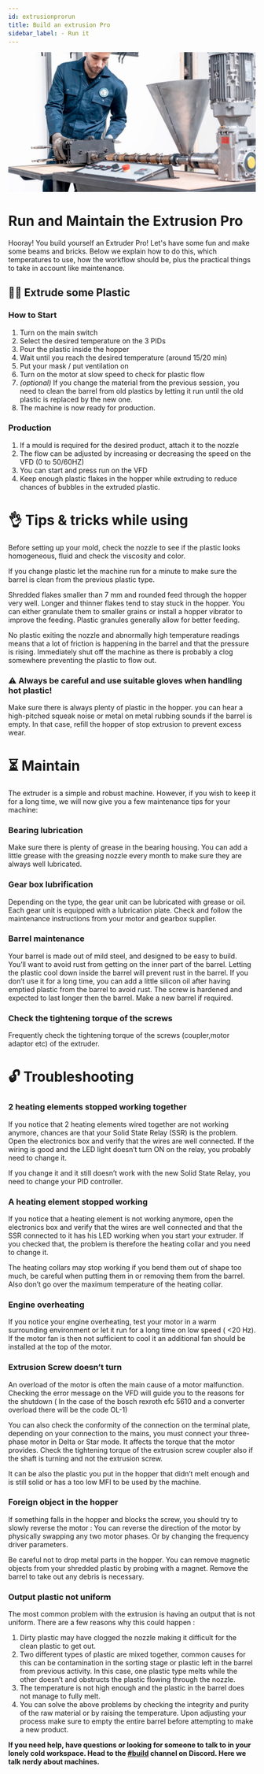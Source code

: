 ```yaml
---
id: extrusionprorun
title: Build an extrusion Pro
sidebar_label: - Run it
---
```


<style>
:root {
  --highlight: #f29094;
  --hover: #f29094;
}
</style>

![Shredder](assets/build/extruderpro-run.jpg)

# Run and Maintain the Extrusion Pro
Hooray! You build yourself an Extruder Pro! Let's have some fun and make some beams and bricks. Below we explain how to do this, which temperatures to use, how the workflow should be, plus the practical things to take in account like maintenance.

 ## 🏃‍♀️ Extrude some Plastic

 ### How to Start

1. Turn on the main switch
2. Select the desired temperature on the 3 PIDs
3. Pour the plastic inside the hopper
4. Wait until you reach the desired temperature (around 15/20 min)
5. Put your mask / put ventilation on
6. Turn on the motor at slow speed to check for plastic flow
7. <i>(optional)</i> If you change the material from the previous session, you need to clean the barrel from old plastics by letting it run until the old plastic is replaced by the new one.
8. The machine is now ready for production.

 ### Production

1. If a mould is required for the desired product, attach it to the nozzle
2. The flow can be adjusted by increasing or decreasing the speed on the VFD (0 to 50/60HZ)
3. You can start and press run on the VFD
4. Keep enough plastic flakes in the hopper while extruding to reduce chances of bubbles in the extruded plastic.

# 👌 Tips & tricks while using

Before setting up your mold, check the nozzle to see if the plastic looks homogeneous, fluid and check the viscosity and color.

If you change plastic let the machine run for a minute to make sure the barrel is clean from the previous plastic type.

Shredded flakes smaller than 7 mm and rounded feed through the hopper very well. Longer and thinner flakes tend to stay stuck in the hopper. You can either granulate them to smaller grains or install a hopper vibrator to improve the feeding. Plastic granules generally allow for better feeding.

No plastic exiting the nozzle and abnormally high temperature readings means that a lot of friction is happening in the barrel and that the pressure is rising. Immediately shut off the machine as there is probably a clog somewhere preventing the plastic to flow out.

 ### ⚠️ Always be careful and use suitable gloves when handling hot plastic!

Make sure there is always plenty of plastic in the hopper. you can hear a high-pitched squeak noise or metal on metal rubbing sounds if the barrel is empty. In that case, refill the hopper of stop extrusion to prevent excess wear.

# ⏳ Maintain

The extruder is a simple and robust machine. However, if you wish to keep it for a long time, we will now give you a few maintenance tips for your machine:

 ### Bearing lubrication

Make sure there is plenty of grease in the bearing housing. You can add a little grease with the greasing nozzle every month to make sure they are always well lubricated.

 ### Gear box lubrification

Depending on the type, the gear unit can be lubricated with grease or oil. Each gear unit is equipped with a lubrication plate. Check and follow the maintenance instructions from your motor and gearbox supplier.

 ### Barrel maintenance

Your barrel is made out of mild steel, and designed to be easy to build. You’ll want to avoid rust from getting on the inner part of the barrel. Letting the plastic cool down inside the barrel will prevent rust in the barrel. If you don’t use it for a long time, you can add a little silicon oil after having emptied plastic from the barrel to avoid rust. The screw is hardened and expected to last longer then the barrel. Make a new barrel if required.

 ### Check the tightening torque of the screws

Frequently check the tightening torque of the screws (coupler,motor adaptor etc) of the extruder.

# 🔓 Troubleshooting

 ### 2 heating elements stopped working together

If you notice that 2 heating elements wired together are not working anymore, chances are that your Solid State Relay (SSR) is the problem. Open the electronics box and verify that the wires are well connected. If the wiring is good and the LED light doesn’t turn ON on the relay, you probably need to change it.

If you change it and it still doesn’t work with the new Solid State Relay, you need to change your PID controller.

 ### A heating element stopped working

If you notice that a heating element is not working anymore, open the electronics box and verify that the wires are well connected and that the SSR connected to it has his LED working when you start your extruder. If you  checked that, the problem is therefore the heating collar and you need to change it.

The heating collars may stop working if you bend them out of shape too much, be careful when putting them in or removing them from the barrel.
Also don’t go over the maximum temperature of the heating collar.

 ### Engine overheating

If you notice your engine overheating, test your motor in a warm surrounding environment or let it run for a long time on low speed ( <20 Hz). If the motor fan is then not sufficient to cool it an additional fan should be installed at the top of the motor.

 ### Extrusion Screw doesn’t turn

An overload of the motor is often the main cause of a motor malfunction. Checking the error message on the VFD will guide you to the reasons for the shutdown ( In the case of the bosch rexroth efc 5610 and a converter overload there will be the code OL-1)

You can also check the conformity of the connection on the terminal plate, depending on your connection to the mains, you must connect your three-phase motor in Delta or Star mode. It affects the torque that the motor provides. Check the tightening torque of the extrusion screw coupler also if the shaft is turning and not the extrusion screw.

It can be also the plastic you put in the hopper that didn’t melt enough and is still solid or has a too low MFI to be used by the machine.

 ### Foreign object in the hopper

If  something falls in the hopper and blocks the screw, you should try to slowly reverse the motor : You can reverse the direction of the motor by physically swapping any two motor phases. Or by changing the frequency driver parameters.

Be careful not to drop metal parts in the hopper. You can remove magnetic objects from your shredded plastic by probing with a magnet. Remove the barrel to take out any debris is necessary.

 ### Output plastic not uniform

The most common problem with the extrusion is having an output that is not uniform. There are a few reasons why this could happen :

1. Dirty plastic may have clogged the nozzle making it difficult for the clean plastic to get out.
2. Two different types of plastic are mixed together, common causes for this can be contamination in the sorting stage or plastic left in the barrel from previous activity. In this case, one plastic type melts while the other doesn’t and obstructs the plastic flowing through the nozzle.
3. The temperature is not high enough and the plastic in the barrel does not manage to fully melt.
4. You can solve the above problems by checking the integrity and purity of the raw material or by raising the temperature. Upon adjusting your process make sure to empty the entire barrel before attempting to make a new product.

**If you need help, have questions or looking for someone to talk to in your lonely cold workspace. Head to the [#build](https://discordapp.com/invite/XQDmQVT) channel on Discord. Here we talk nerdy about machines.**
